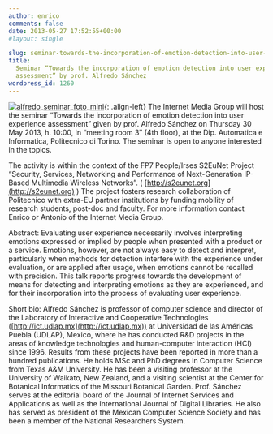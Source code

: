 ```yaml
---
author: enrico
comments: false
date: 2013-05-27 17:52:55+00:00
#layout: single

slug: seminar-towards-the-incorporation-of-emotion-detection-into-user-experience-assessment-by-prof-alfredo-sanchez
title:
  Seminar “Towards the incorporation of emotion detection into user experience
  assessment” by prof. Alfredo Sánchez
wordpress_id: 1260
---
```


[![alfredo_seminar_foto_mini]({{site.baseurl}}/res/2013/05/alfredo_seminar_foto_mini.jpg)]({{site.baseurl}}/res/2013/05/alfredo_seminar_foto.jpg){: .align-left} The Internet Media Group will host the seminar “Towards the incorporation of emotion detection into user experience assessment” given by prof. Alfredo Sánchez on Thursday 30 May 2013, h. 10:00, in “meeting room 3″ (4th floor), at the Dip. Automatica e Informatica, Politecnico di Torino. The seminar is open to anyone interested in the topics.

The activity is within the context of the FP7 People/Irses S2EuNet Project “Security, Services, Networking and Performance of Next-Generation IP-Based Multimedia Wireless Networks”. ( [http://s2eunet.org](http://s2eunet.org) ) The project fosters research collaboration of Politecnico with extra-EU partner institutions by funding mobility of research students, post-doc and faculty. For more information contact Enrico or Antonio of the Internet Media Group.

Abstract:
Evaluating user experience necessarily involves interpreting emotions expressed or implied by people when presented with a product or a service. Emotions, however, are not always easy to detect and interpret, particularly when methods for detection interfere with the experience under evaluation, or are applied after usage, when emotions cannot be recalled with precision. This talk reports progress towards the development of means for detecting and interpreting emotions as they are experienced, and for their incorporation into the process of evaluating user experience.

Short bio:
Alfredo Sánchez is professor of computer science and director of the Laboratory of Interactive and Cooperative Technologies ([http://ict.udlap.mx](http://ict.udlap.mx)) at Universidad de las Américas Puebla (UDLAP), Mexico, where he has conducted R&D projects in the areas of knowledge technologies and human-computer interaction (HCI) since 1996. Results from these projects have been reported in more than a hundred publications. He holds MSc and PhD degrees in Computer Science from Texas A&M University. He has been a visiting professor at the University of Waikato, New Zealand, and a visiting scientist at the Center for Botanical Informatics of the Missouri Botanical Garden. Prof. Sánchez serves at the editorial board of the Journal of Internet Services and Applications as well as the International Journal of Digital Libraries. He also has served as president of the Mexican Computer Science Society and has been a member of the National Researchers System.
